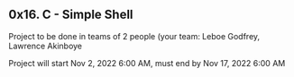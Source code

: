 ## 0x16. C - Simple Shell

Project to be done in teams of 2 people (your team: Leboe Godfrey, Lawrence Akinboye

Project will start Nov 2, 2022 6:00 AM, must end by Nov 17, 2022 6:00 AM
